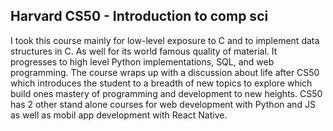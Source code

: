 ## Harvard CS50 - Introduction to comp sci  

I took this course mainly for low-level exposure to C and to implement data structures in C. As well for its world famous quality of material. It progresses to high level Python implementations, SQL, and web programming. The course wraps up with a discussion about life after CS50 which introduces the student to a breadth of new topics to explore which build ones mastery of programming and development to new heights. CS50 has 2 other stand alone courses for web development with Python and JS as well as mobil app development with React Native. 
